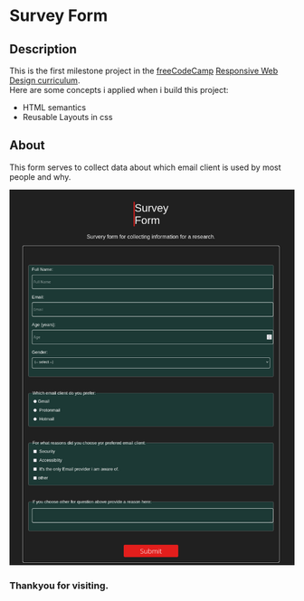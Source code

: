 # Survey Form

## Description

This is the first milestone project in the [freeCodeCamp](https://www.freecodecamp.org) [Responsive Web Design curriculum](https://www.freecodecamp.org/learn/2022/responsive-web-design/).<br>
Here are some concepts i applied when i build this project:
* HTML semantics
* Reusable Layouts in css

## About

This form serves to collect data about which email client is used by most people and why.<br>

![Survey Form's website image](./Survey_Form.png)

### Thankyou for visiting.
